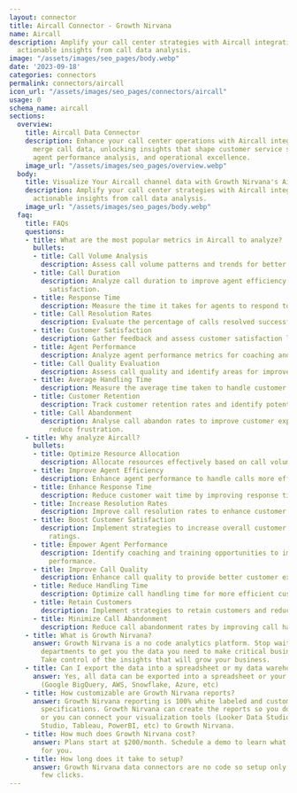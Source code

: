 ```yaml
---
layout: connector
title: Aircall Connector - Growth Nirvana
name: Aircall
description: Amplify your call center strategies with Aircall integration, gaining
  actionable insights from call data analysis.
image: "/assets/images/seo_pages/body.webp"
date: '2023-09-18'
categories: connectors
permalink: connectors/aircall
icon_url: "/assets/images/seo_pages/connectors/aircall"
usage: 0
schema_name: aircall
sections:
  overview:
    title: Aircall Data Connector
    description: Enhance your call center operations with Aircall integration. Seamlessly
      merge call data, unlocking insights that shape customer service strategies,
      agent performance analysis, and operational excellence.
    image_url: "/assets/images/seo_pages/overview.webp"
  body:
    title: Visualize Your Aircall channel data with Growth Nirvana's Aircall Connector
    description: Amplify your call center strategies with Aircall integration, gaining
      actionable insights from call data analysis.
    image_url: "/assets/images/seo_pages/body.webp"
  faq:
    title: FAQs
    questions:
    - title: What are the most popular metrics in Aircall to analyze?
      bullets:
      - title: Call Volume Analysis
        description: Assess call volume patterns and trends for better resource allocation.
      - title: Call Duration
        description: Analyze call duration to improve agent efficiency and customer
          satisfaction.
      - title: Response Time
        description: Measure the time it takes for agents to respond to customer inquiries.
      - title: Call Resolution Rates
        description: Evaluate the percentage of calls resolved successfully.
      - title: Customer Satisfaction
        description: Gather feedback and assess customer satisfaction levels.
      - title: Agent Performance
        description: Analyze agent performance metrics for coaching and training opportunities.
      - title: Call Quality Evaluation
        description: Assess call quality and identify areas for improvement.
      - title: Average Handling Time
        description: Measure the average time taken to handle customer calls.
      - title: Customer Retention
        description: Track customer retention rates and identify potential churn triggers.
      - title: Call Abandonment
        description: Analyse call abandon rates to improve customer experience and
          reduce frustration.
    - title: Why analyze Aircall?
      bullets:
      - title: Optimize Resource Allocation
        description: Allocate resources effectively based on call volume analysis.
      - title: Improve Agent Efficiency
        description: Enhance agent performance to handle calls more effectively.
      - title: Enhance Response Time
        description: Reduce customer wait time by improving response times.
      - title: Increase Resolution Rates
        description: Improve call resolution rates to enhance customer satisfaction.
      - title: Boost Customer Satisfaction
        description: Implement strategies to increase overall customer satisfaction
          ratings.
      - title: Empower Agent Performance
        description: Identify coaching and training opportunities to improve agent
          performance.
      - title: Improve Call Quality
        description: Enhance call quality to provide better customer experiences.
      - title: Reduce Handling Time
        description: Optimize call handling time for more efficient customer service.
      - title: Retain Customers
        description: Implement strategies to retain customers and reduce churn rates.
      - title: Minimize Call Abandonment
        description: Reduce call abandonment rates by improving call handling processes.
    - title: What is Growth Nirvana?
      answer: Growth Nirvana is a no code analytics platform. Stop waiting for other
        departments to get you the data you need to make critical business decisions.
        Take control of the insights that will grow your business.
    - title: Can I export the data into a spreadsheet or my data warehouse?
      answer: Yes, all data can be exported into a spreadsheet or your data warehouse
        (Google BigQuery, AWS, Snowflake, Azure, etc)
    - title: How customizable are Growth Nirvana reports?
      answer: Growth Nirvana reporting is 100% white labeled and customized to your
        specifications. Growth Nirvana can create the reports so you don’t have to
        or you can connect your visualization tools (Looker Data Studio/Google Data
        Studio, Tableau, PowerBI, etc) to Growth Nirvana.
    - title: How much does Growth Nirvana cost?
      answer: Plans start at $200/month. Schedule a demo to learn what plan is best
        for you.
    - title: How long does it take to setup?
      answer: Growth Nirvana data connectors are no code so setup only requires a
        few clicks.
---
```

